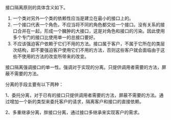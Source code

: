 接口隔离原则的具体含义如下。
1. 一个类对另外一个类的依赖性应当是建立在最小的接口上的。
2. 一个接口代表一个角色，不应当将不同的角色都交给一个接口。没有关系的接口合并在一起，形成一个臃肿的大接口，这是对角色和接口的污染。因此使用多个专门的接口比使用单一的总接口要好。
3. 不应该强迫客户依赖于它们不用的方法。接口属于客户，不属于它所在的类层次结构，即不要强迫客户使用它们不用的方法，否则这些客户就会面临由于这些不使用的方法的改变所带来的改变。

接口隔离强调接口的单一性。强调对于实现的分离。只提供调用者需要的方法，屏蔽不需要的方法。

分离的手段主要有以下两种：

1、委托分离，对于已有的接口只提供调用者需要的方法，屏蔽不需要的方法。通过增加一个新的类型来委托客户的请求，隔离客户和接口的直接依赖。

2、多重继承分离，胖接口分离，通过接口多继承来实现客户的需求。
